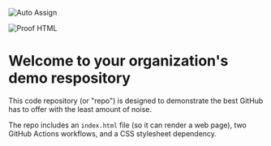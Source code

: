 ![Auto Assign](https://github.com/Com-KT-NEY-s/demo-repository/actions/workflows/auto-assign.yml/badge.svg)

![Proof HTML](https://github.com/Com-KT-NEY-s/demo-repository/actions/workflows/proof-html.yml/badge.svg)

# Welcome to your organization's demo respository
This code repository (or "repo") is designed to demonstrate the best GitHub has to offer with the least amount of noise.

The repo includes an `index.html` file (so it can render a web page), two GitHub Actions workflows, and a CSS stylesheet dependency.
